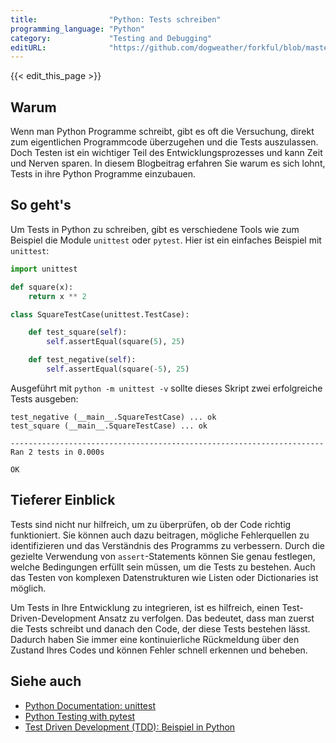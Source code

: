 ```yaml
---
title:                "Python: Tests schreiben"
programming_language: "Python"
category:             "Testing and Debugging"
editURL:              "https://github.com/dogweather/forkful/blob/master/content/de/python/writing-tests.md"
---
```


{{< edit_this_page >}}

## Warum

Wenn man Python Programme schreibt, gibt es oft die Versuchung, direkt zum eigentlichen Programmcode überzugehen und die Tests auszulassen. Doch Testen ist ein wichtiger Teil des Entwicklungsprozesses und kann Zeit und Nerven sparen. In diesem Blogbeitrag erfahren Sie warum es sich lohnt, Tests in ihre Python Programme einzubauen.

## So geht's

Um Tests in Python zu schreiben, gibt es verschiedene Tools wie zum Beispiel die Module `unittest` oder `pytest`. Hier ist ein einfaches Beispiel mit `unittest`:

```python
import unittest

def square(x):
    return x ** 2

class SquareTestCase(unittest.TestCase):

    def test_square(self):
        self.assertEqual(square(5), 25)

    def test_negative(self):
        self.assertEqual(square(-5), 25)
```

Ausgeführt mit `python -m unittest -v` sollte dieses Skript zwei erfolgreiche Tests ausgeben:

```
test_negative (__main__.SquareTestCase) ... ok
test_square (__main__.SquareTestCase) ... ok

----------------------------------------------------------------------
Ran 2 tests in 0.000s

OK
```

## Tieferer Einblick

Tests sind nicht nur hilfreich, um zu überprüfen, ob der Code richtig funktioniert. Sie können auch dazu beitragen, mögliche Fehlerquellen zu identifizieren und das Verständnis des Programms zu verbessern. Durch die gezielte Verwendung von `assert`-Statements können Sie genau festlegen, welche Bedingungen erfüllt sein müssen, um die Tests zu bestehen. Auch das Testen von komplexen Datenstrukturen wie Listen oder Dictionaries ist möglich.

Um Tests in Ihre Entwicklung zu integrieren, ist es hilfreich, einen Test-Driven-Development Ansatz zu verfolgen. Das bedeutet, dass man zuerst die Tests schreibt und danach den Code, der diese Tests bestehen lässt. Dadurch haben Sie immer eine kontinuierliche Rückmeldung über den Zustand Ihres Codes und können Fehler schnell erkennen und beheben.

## Siehe auch

- [Python Documentation: unittest](https://docs.python.org/3/library/unittest.html)
- [Python Testing with pytest](https://realpython.com/python-testing/)
- [Test Driven Development (TDD): Beispiel in Python](https://www.tutorialspoint.com/test-driven-development-example-in-python)